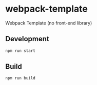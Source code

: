 # webpack-template
Webpack Template (no front-end library)

## Development
```sh
npm run start
```

## Build
```sh
npm run build
```
